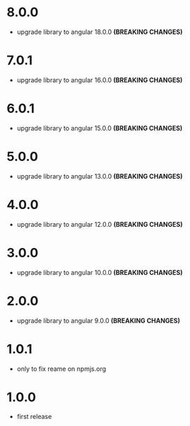 # 8.0.0
- upgrade library to angular 18.0.0 **(BREAKING CHANGES)**

# 7.0.1
- upgrade library to angular 16.0.0 **(BREAKING CHANGES)**

# 6.0.1
- upgrade library to angular 15.0.0 **(BREAKING CHANGES)**

# 5.0.0
- upgrade library to angular 13.0.0 **(BREAKING CHANGES)**

# 4.0.0
- upgrade library to angular 12.0.0 **(BREAKING CHANGES)**

# 3.0.0
- upgrade library to angular 10.0.0 **(BREAKING CHANGES)**

# 2.0.0
- upgrade library to angular 9.0.0 **(BREAKING CHANGES)**

# 1.0.1
- only to fix reame on npmjs.org

# 1.0.0
- first release
